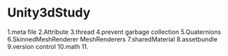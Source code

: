 Unity3dStudy
============

1.meta file
2.Attribute
3.thread
4.prevent garbage collection
5.Quaternions
6.SkinnedMeshRenderer MeshRenderers 
7.sharedMaterial
8.assetbundle
9.version control
10.math
11.

